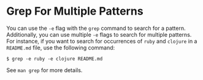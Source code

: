 # Grep For Multiple Patterns

You can use the `-e` flag with the `grep` command to search for a pattern.
Additionally, you can use multiple `-e` flags to search for multiple
patterns. For instance, if you want to search for occurrences of `ruby` and
`clojure` in a `README.md` file, use the following command:

```
$ grep -e ruby -e clojure README.md
```

See `man grep` for more details.
